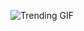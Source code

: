 ![Trending GIF](https://media0.giphy.com/media/v1.Y2lkPThiYjIxNzcyeDVvbzM1Ymt1bGZhdjhsOWViOHI5ZHdhdWp0NTZrdDlydzdsdmp2YSZlcD12MV9naWZzX3NlYXJjaCZjdD1n/fryY00CO4xCz4uJuDQ/giphy.gif)
